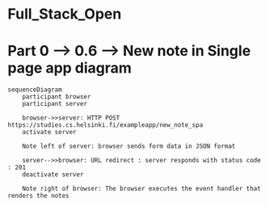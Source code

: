 # Full_Stack_Open
# Part 0 --> 0.6 --> New note in Single page app diagram
```mermaid
sequenceDiagram
    participant browser
    participant server

    browser->>server: HTTP POST https://studies.cs.helsinki.fi/exampleapp/new_note_spa
    activate server
    
    Note left of server: browser sends form data in JSON format
    
    server-->>browser: URL redirect : server responds with status code : 201
    deactivate server

    Note right of browser: The browser executes the event handler that renders the notes
```
